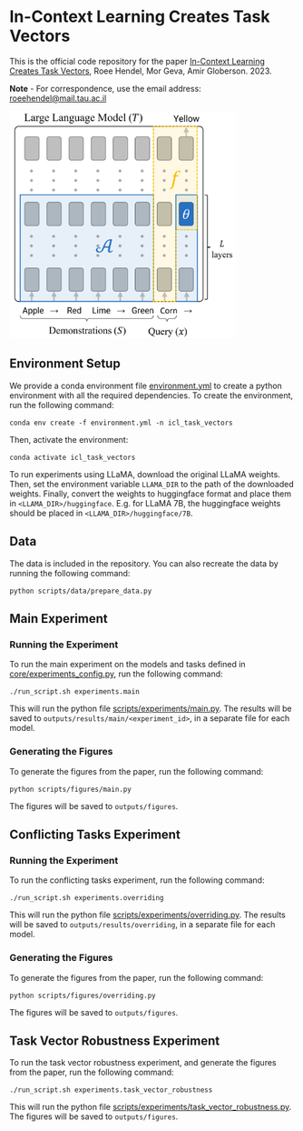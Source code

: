 # In-Context Learning Creates Task Vectors
This is the official code repository for the paper [In-Context Learning Creates Task Vectors](https://arxiv.org/abs/2310.15916), Roee Hendel, Mor Geva, Amir Globerson. 2023.

**Note** - For correspondence, use the email address: roeehendel@mail.tau.ac.il

<img src="images/mechanism.png" width="400"/>

## Environment Setup
We provide a conda environment file [environment.yml](environment.yml) to create a python environment with all the required dependencies. To create the environment, run the following command:
```
conda env create -f environment.yml -n icl_task_vectors
```
Then, activate the environment:
```
conda activate icl_task_vectors
```

To run experiments using LLaMA, download the original LLaMA weights.
Then, set the environment variable `LLAMA_DIR` to the path of the downloaded weights. 
Finally, convert the weights to huggingface format and place them in `<LLAMA_DIR>/huggingface`.
E.g. for LLaMA 7B, the huggingface weights should be placed in `<LLAMA_DIR>/huggingface/7B`.

## Data
The data is included in the repository. You can also recreate the data by running the following command:
```
python scripts/data/prepare_data.py
```

## Main Experiment
### Running the Experiment
To run the main experiment on the models and tasks defined in [core/experiments_config.py](core/experiments_config.py),
run the following command:
```
./run_script.sh experiments.main
```
This will run the python file [scripts/experiments/main.py](scripts/experiments/main.py).
The results will be saved to `outputs/results/main/<experiment_id>`, in a separate file for each model.

### Generating the Figures
To generate the figures from the paper, run the following command:
```
python scripts/figures/main.py
```
The figures will be saved to `outputs/figures`.

## Conflicting Tasks Experiment
### Running the Experiment
To run the conflicting tasks experiment, run the following command:
```
./run_script.sh experiments.overriding
```
This will run the python file [scripts/experiments/overriding.py](scripts/experiments/overriding.py).
The results will be saved to `outputs/results/overriding`, in a separate file for each model.

### Generating the Figures
To generate the figures from the paper, run the following command:
```
python scripts/figures/overriding.py
```
The figures will be saved to `outputs/figures`.

## Task Vector Robustness Experiment
To run the task vector robustness experiment, and generate the figures from the paper, run the following command:
```
./run_script.sh experiments.task_vector_robustness
```
This will run the python file [scripts/experiments/task_vector_robustness.py](scripts/experiments/task_vector_robustness.py).
The figures will be saved to `outputs/figures`.
